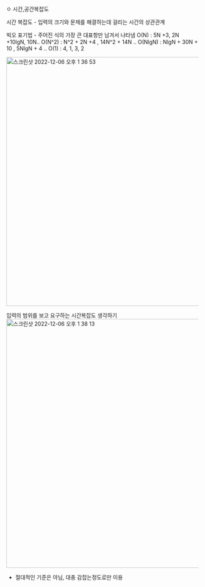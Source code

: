 ㅇ 시간,공간복잡도

시간 복잡도 - 입력의 크기와 문제를 해결하는데 걸리는 시간의 상관관계

빅오 표기법 - 주어진 식의 가장 큰 대표항만 남겨서 나타냄
O(N) : 5N +3, 2N +10lgN, 10N..
O(N^2) : N^2 + 2N +4 , 14N^2 + 14N ..
O(NlgN) : NlgN + 30N + 10 , 5NlgN + 4 ..
O(1) : 4, 1, 3, 2


<img width="650" alt="스크린샷 2022-12-06 오후 1 36 53" src="https://user-images.githubusercontent.com/117712307/205816457-ac6a7df1-c8a8-42bd-876f-004ef7d6d552.png">

입력의 범위를 보고 요구하는 시간복잡도 생각하기
<img width="650" alt="스크린샷 2022-12-06 오후 1 38 13" src="https://user-images.githubusercontent.com/117712307/205816722-bbd0b673-018b-4481-af93-598be427ff74.png">
* 절대적인 기준은 아님, 대충 감잡는정도로만 이용 




